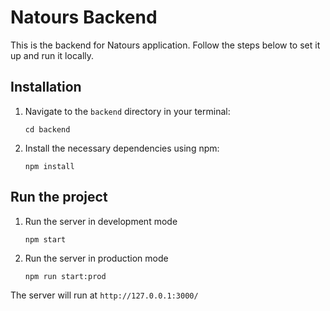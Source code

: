 # Natours Backend

This is the backend for Natours application. Follow the steps below to set it up and run it locally.

## Installation

1. Navigate to the `backend` directory in your terminal:

   ```
   cd backend
   ```

2. Install the necessary dependencies using npm:

   ```
   npm install
   ```

## Run the project

1. Run the server in development mode

   ```
   npm start
   ```

2. Run the server in production mode

   ```
   npm run start:prod
   ```

The server will run at `http://127.0.0.1:3000/`
